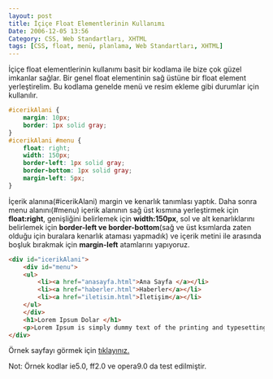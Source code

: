 ```yaml
---
layout: post
title: İçiçe Float Elementlerinin Kullanımı
Date: 2006-12-05 13:56
Category: CSS, Web Standartları, XHTML
tags: [CSS, float, menü, planlama, Web Standartları, XHTML]
---
```


İçiçe float elementlerinin kullanımı basit bir kodlama ile bize çok
güzel imkanlar sağlar. Bir genel float elementinin sağ üstüne bir float
element yerleştirelim. Bu kodlama genelde menü ve resim ekleme gibi
durumlar için kullanılır.

```css
#icerikAlani {
	margin: 10px;
	border: 1px solid gray;
}
#icerikAlani #menu {
	float: right;
	width: 150px;
	border-left: 1px solid gray;
	border-bottom: 1px solid gray;
	margin-left: 5px;
}
```

İçerik alanına(#icerikAlani) margin ve kenarlık tanımlası yaptık. Daha
sonra menu alanını(#menu) içerik alanının sağ üst kısmına yerleştirmek
için **float:right**, genişliğini belirlemek için **width:150px**, sol
ve alt kenarlıklarını belirlemek için **border-left ve
border-bottom**(sağ ve üst ksımlarda zaten olduğu için buralara kenarlık
ataması yapmadık) ve içerik metini ile arasında boşluk bırakmak için
**margin-left** atamlarını yapıyoruz.

```html
<div id="icerikAlani">
	<div id="menu">
	<ul>
		<li><a href="anasayfa.html">Ana Sayfa </a></li>
		<li><a href="haberler.html">Haberler</a></li>
		<li><a href="iletisim.html">İletişim</a></li>
	</ul>
	</div>
	<h1>Lorem Ipsum Dolar </h1>
	<p>Lorem Ipsum is simply dummy text of the printing and typesetting industry. Lorem Ipsum has been the industry's standard dummy text ever since the 1500s, when an unknown printer took a galley of type and scrambled it to make a type specimen book. It has survived not only five centuries, but also the leap into electronic typesetting, remaining essentially unchanged. It was popularised in the 1960s with the release of Letraset sheets containing Lorem Ipsum passages, and more recently with desktop publishing software like Aldus PageMaker including versions of Lorem Ipsum.</p>  . . .
</div>
```

Örnek sayfayı görmek için [tıklayınız.][]

Not: Örnek kodlar ie5.0, ff2.0 ve opera9.0 da test edilmiştir.

  [tıklayınız.]: /dokumanlar/icice_float_kutular_ornek.html

